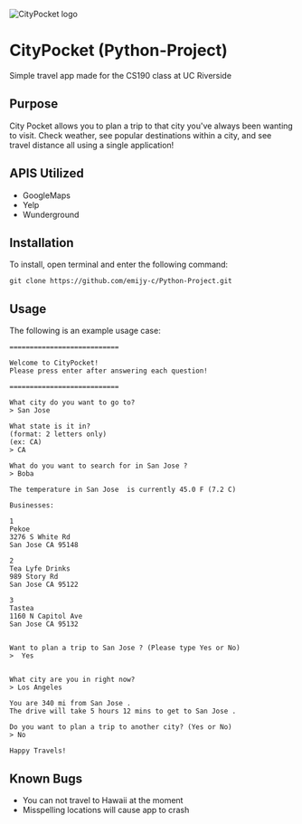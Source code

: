 ![CityPocket logo](https://i.imgur.com/b9eg2ZS.png)


# CityPocket (Python-Project)
Simple travel app made for the CS190 class at UC Riverside

## Purpose
City Pocket allows you to plan a trip to that city you've always been wanting to visit. Check weather, see popular destinations within a city, and see travel distance all using a single application!

## APIS Utilized
* GoogleMaps
* Yelp
* Wunderground

## Installation
To install, open terminal and enter the following command:

``` 
git clone https://github.com/emijy-c/Python-Project.git
```

## Usage
The following is an example usage case:

```
===========================
 
Welcome to CityPocket!
Please press enter after answering each question!
 
===========================
 
What city do you want to go to?
> San Jose 

What state is it in?
(format: 2 letters only)
(ex: CA)
> CA

What do you want to search for in San Jose ?
> Boba
 
The temperature in San Jose  is currently 45.0 F (7.2 C)
 
Businesses:

1
Pekoe
3276 S White Rd
San Jose CA 95148
 
2
Tea Lyfe Drinks
989 Story Rd
San Jose CA 95122
 
3
Tastea
1160 N Capitol Ave
San Jose CA 95132
 

Want to plan a trip to San Jose ? (Please type Yes or No)
>  Yes
 

What city are you in right now?
> Los Angeles

You are 340 mi from San Jose .
The drive will take 5 hours 12 mins to get to San Jose .

Do you want to plan a trip to another city? (Yes or No)
> No
 
Happy Travels!
```



## Known Bugs
* You can not travel to Hawaii at the moment
* Misspelling locations will cause app to crash



